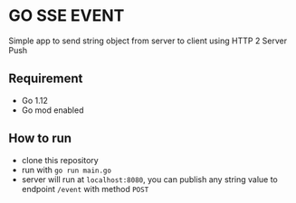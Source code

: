 # GO SSE EVENT

Simple app to send string object from server to client using HTTP 2 Server Push

## Requirement

- Go 1.12
- Go mod enabled

## How to run

- clone this repository
- run with `go run main.go`
- server will run at `localhost:8080`, you can publish any string value to endpoint `/event` with method `POST`